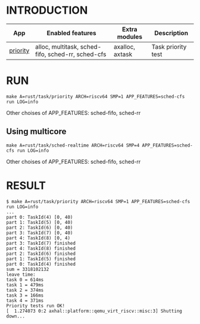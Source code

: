 # INTRODUCTION

| App | Enabled features | Extra modules | Description |
|-|-|-|-|
| [priority](../rust/task/priority/) | alloc, multitask, sched-fifo, sched-rr, sched-cfs | axalloc, axtask | Task priority test |

# RUN
```shell
make A=rust/task/priority ARCH=riscv64 SMP=1 APP_FEATURES=sched-cfs run LOG=info
```
Other choises of APP_FEATURES: sched-fifo, sched-rr

## Using multicore
```shell
make A=rust/task/sched-realtime ARCH=riscv64 SMP=4 APP_FEATURES=sched-cfs run LOG=info
```
Other choises of APP_FEATURES: sched-fifo, sched-rr

# RESULT
```console
$ make A=rust/task/priority ARCH=riscv64 SMP=1 APP_FEATURES=sched-cfs run LOG=info
...
part 0: TaskId(4) [0, 40)
part 1: TaskId(5) [0, 40)
part 2: TaskId(6) [0, 40)
part 3: TaskId(7) [0, 40)
part 4: TaskId(8) [0, 4)
part 3: TaskId(7) finished
part 4: TaskId(8) finished
part 2: TaskId(6) finished
part 1: TaskId(5) finished
part 0: TaskId(4) finished
sum = 3318102132
leave time:
task 0 = 614ms
task 1 = 479ms
task 2 = 374ms
task 3 = 166ms
task 4 = 371ms
Priority tests run OK!
[  1.274073 0:2 axhal::platform::qemu_virt_riscv::misc:3] Shutting down...
```
